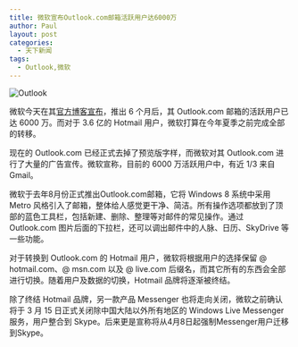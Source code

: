 ```yaml
---
title: 微软宣布Outlook.com邮箱活跃用户达6000万
author: Paul
layout: post
categories:
  - 天下新闻
tags:
  - Outlook,微软
---
```




![Outlook](http://img.hz.mk/2013-0103/017e279626a447d42615cbf8588f64d3.png)

微软今天在其<a href="http://blogs.office.com/b/microsoft-outlook/archive/2013/02/18/outlook-com-leaves-preview-as-fastest-growing-email-service.aspx" target="_blank">官方博客宣布</a>，推出 6 个月后，其 Outlook.com 邮箱的活跃用户已达 6000 万。而对于 3.6 亿的 Hotmail 用户，微软打算在今年夏季之前完成全部的转移。

现在的 Outlook.com 已经正式去掉了预览版字样，而微软对其 Outlook.com 进行了大量的广告宣传。微软宣称，目前的 6000 万活跃用户中，有近 1/3 来自 Gmail。

微软于去年8月份正式推出Outlook.com邮箱，它将 Windows 8 系统中采用 Metro 风格引入了邮箱，整体给人感觉更干净、简洁。所有操作选项都放到了顶部的蓝色工具栏，包括新建、删除、整理等对邮件的常见操作。通过 Outlook.com 图片后面的下拉栏，还可以调出邮件中的人脉、日历、SkyDrive 等一些功能。

对于转换到 Outlook.com 的 Hotmail 用户，微软将根据用户的选择保留 @ hotmail.com、@ msn.com 以及 @ live.com 后缀名，而其它所有的东西会全部进行切换。随着用户及数据的切换，Hotmail 品牌将逐渐被终结。

除了终结 Hotmail 品牌，另一款产品 Messenger 也将走向关闭，微软之前确认将于 3 月 15 日正式关闭除中国大陆以外所有地区的 Windows Live Messenger 服务，用户整合到 Skype。后来更是宣称将从4月8日起强制Messenger用户迁移到Skype。